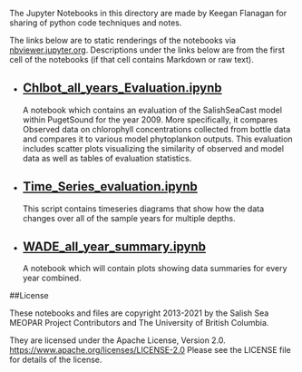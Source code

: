 The Jupyter Notebooks in this directory are made by Keegan Flanagan
for sharing of python code techniques and notes.

The links below are to static renderings of the notebooks via
[nbviewer.jupyter.org](https://nbviewer.jupyter.org/).
Descriptions under the links below are from the first cell of the notebooks
(if that cell contains Markdown or raw text).

* ## [Chlbot_all_years_Evaluation.ipynb](https://nbviewer.jupyter.org/github/SalishSeaCast/analysis-keegan/blob/master/notebooks/Evaluations/All_Years_Summaries/Chlbot_all_years_Evaluation.ipynb)  
    
    A notebook which contains an evaluation of the SalishSeaCast model within PugetSound for the year 2009. More specifically, it compares Observed data on chlorophyll concentrations collected from bottle data and compares it to various model phytoplankon outputs. This evaluation includes scatter plots visualizing the similarity of observed and model data as well as tables of evaluation statistics.

* ## [Time_Series_evaluation.ipynb](https://nbviewer.jupyter.org/github/SalishSeaCast/analysis-keegan/blob/master/notebooks/Evaluations/All_Years_Summaries/Time_Series_evaluation.ipynb)  
    
    This script contains timeseries diagrams that show how the data changes over all of the sample years for multiple depths.

* ## [WADE_all_year_summary.ipynb](https://nbviewer.jupyter.org/github/SalishSeaCast/analysis-keegan/blob/master/notebooks/Evaluations/All_Years_Summaries/WADE_all_year_summary.ipynb)  
    
    A notebook which will contain plots showing data summaries for every year combined.


##License

These notebooks and files are copyright 2013-2021
by the Salish Sea MEOPAR Project Contributors
and The University of British Columbia.

They are licensed under the Apache License, Version 2.0.
https://www.apache.org/licenses/LICENSE-2.0
Please see the LICENSE file for details of the license.
